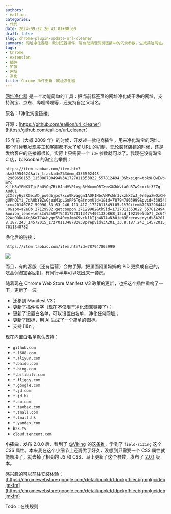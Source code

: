 ```yaml
---
authors:
- eallion
categories:
- 代码
date: 2024-09-22 20:43:01+08:00
draft: false
slug: chrome-plugin-update-url-cleaner
summary: 网址净化器是一款浏览器插件，能自动清理网页链接中的冗余参数，生成简洁网址。最初为解决淘宝链接过长问题而开发，现支持京东、哔哩哔哩等平台，并允许用户自定义域名规则。开发者曾观察到电商从业者常分享含大量无用参数的链接，实际只需保留核心 ID 即可。插件已开源，
tags:
- Chrome
- extension
- 插件
- 扩展
- 网址
- 净化
title: Chrome 插件更新：网址净化器
---
```


[网址净化器](https://chromewebstore.google.com/detail/npokdddpckpfhlecbgmplgcidebjmkfm) 是一个功能简单的工具：把当前标签页的网址净化成干净的网址，支持淘宝、京东、哔哩哔哩等，还支持自定义域名。

原名：「净化淘宝链接」

开源：[https://github.com/eallion/url_cleaner](https://github.com/eallion/url_cleaner)

15 年前（大概 2009 年）的时候，开发过一款电商插件，用来净化淘宝的网址。那个时候我发现美工和客服都不太了解 URL 的机制，无论装修店铺的时候，还是发给客户的链接都很长，实际上只需要一个 `id=` 参数就可以了。我现在没有淘宝 C 店，以 Koobai 的淘宝店举例：

```text
https://item.taobao.com/item.htm?ak=33954624&ali_trackid=2%3Amm_4336502448
_2969650153_115008700494%3A1727011353022_557812494_0&bxsign=tbk9HQwEwb-mYc
KjlH3aYENXlTjcEhUVOqZBiHJhdVVPlxyp8HWxxmORIXwvXKhWvtaGuR7w9cxxkt3ZZq-AUdU1
gIXsry6y3RGeiAD_poGdbjps7xco9Kvaggm1ADFIHbcVMPsWr3vxzkX2wJ_0r6paZwQzCHHFWR
gUPhOIYi_7dA0bYBZwGjuaM1pLGuPP6Tq&fromUld=1&id=787947803999&pvid=33954624&
scm=20140767.59990_33_63_246_113_412_1727011349105.1%7Citem%7C832964446361
.0&spm=a2e0b.27129982.getcoupon.27129982&tkSid=1727011353022_557812494_0.0
&union_lens=lensId%3AOPT%401727011347%402132b868_12cd_19219e5db7f_2c64%400
22WoOODu4Xq3KoTC4wbyqm5%40eyJmbG9vcklkIjo4NTAwN30ie%3Brecoveryid%3A201_33.
8.187.243_14572015_1727011348782%3Bprepvid%3A201_33.8.187.243_14572015_172
7011348782
```

净化后的链接：

```text
https://item.taobao.com/item.htm?id=787947803999
```

![](assets/images/posts/2024/09/22/qszy_url_cleaner_screenshot.png)

而且，有的客服（还有运营）会做手脚，把里面阿里妈妈的 PID 更换成自己的，吃高佣淘宝客回扣，有同行半年可以吃出来一套房。

随着现在 Chrome Web Store Manifest V3 政策的更新，也把这个插件重构了一下，更新了一波。

- 迁移到 Manifest V3；
- 更新了插件名字（现在不仅限于净化淘宝链接了）；
- 更新了设置白名单，可以设置白名单，净化任何网址；
- 更新了图标，用 AI 生成了一个简单的图标。
- 支持 i18n；

现在内置白名单默认支持：

- `github.com`
- `*.1688.com`
- `*.aliyun.com`
- `*.baidu.com`
- `*.bing.com`
- `*.bilibili.com`
- `*.fliggy.com`
- `*.google.com`
- `*.jd.com`
- `*.jd.hk`
- `*.so.com`
- `*.taobao.com`
- `*.tmall.com`
- `*.tmall.hk`
- `*.yandex.com`
- `b23.tv`
- `cloud.tencent.com`

**小插曲**：发布 2.0.0 后，看到了 [@Viking](https://x.com/vikingmute) 的[这条推](https://x.com/vikingmute/status/1837016227585347897)，学到了 `field-sizing` 这个 CSS 属性。本来我在这个小细节上还调优了好久，没想到只需要一个 CSS 属性就能解决了，就去掉了相关的 JS 和 CSS，马上更新了这个参数，发布了 [2.0.1](https://github.com/eallion/url_cleaner/commit/522dcb6e1efb83247621db35bf1daf7959cb7ef9) 版本。

感兴趣的可以前往安装体验：
[https://chromewebstore.google.com/detail/npokdddpckpfhlecbgmplgcidebjmkfm](https://chromewebstore.google.com/detail/npokdddpckpfhlecbgmplgcidebjmkfm)

Todo：在线规则
